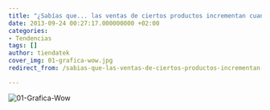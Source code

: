 ```yaml
---
title: "¿Sabías que... las ventas de ciertos productos incrementan cuando hay partido  de fútbol?"
date: 2013-09-24 00:27:17.000000000 +02:00
categories:
- Tendencias
tags: []
author: tiendatek
cover_img: 01-grafica-wow.jpg
redirect_from: /sabias-que-las-ventas-de-ciertos-productos-incrementan-cuando-hay-partido-de-futbol/

---
```

![01-Grafica-Wow]({{site.baseurl}}/assets/blog/01-grafica-wow.jpg?w=493)
